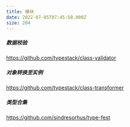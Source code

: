 ```yaml
---
title: 模块
date: 2022-07-05T07:45:58.000Z
size: 204
---
```

##### 数据校验

https://github.com/typestack/class-validator

##### 对象转换至实例

https://github.com/typestack/class-transformer

##### 类型合集

https://github.com/sindresorhus/type-fest
